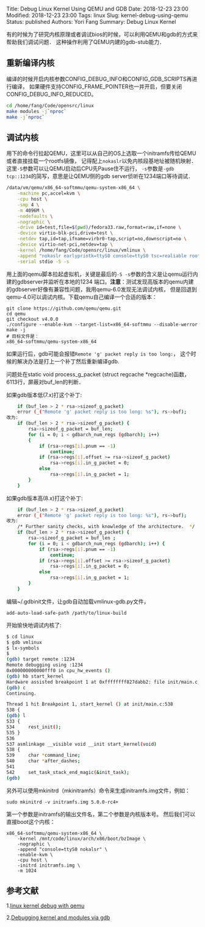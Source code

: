 Title: Debug Linux Kernel Using QEMU and GDB
Date: 2018-12-23 23:00
Modified: 2018-12-23 23:00
Tags: linux
Slug: kernel-debug-using-qemu
Status: published
Authors: Yori Fang
Summary: Debug Linux Kernel 


有的时候为了研究内核原理或者调试bios的时候，可以利用QEMU和gdb的方式来帮助我们调试问题．
这种操作利用了QEMU内建的gdb-stub能力．

## 重新编译内核

编译的时候开启内核参数CONFIG_DEBUG_INFO和CONFIG_GDB_SCRIPTS再进行编译，
如果硬件支持CONFIG_FRAME_POINTER也一并开启，但要关闭CONFIG_DEBUG_INFO_REDUCED。

```bash
cd /home/fang/Code/opensrc/linux
make modules -j`nproc`
make -j`nproc` 
```

## 调试内核

用下的命令行拉起QEMU，这里可以从自己的OS上选取一个initramfs传给QEMU或者直接挂载一个rootfs镜像，
记得配上`nokaslr`以免内核段基地址被随机映射．
这里`-S`参数可以让QEMU启动后CPU先Pause住不运行，
`-s`参数是`-gdb tcp::1234`的简写，意思是让QEMU侧的gdb server侦听在1234端口等待调试．

```bash
/data/vm/qemu/x86_64-softmmu/qemu-system-x86_64 \
	-machine pc,accel=kvm \
	-cpu host \
    -smp 4 \
	-m 4096M \
	-nodefaults \
	-nographic \
	-drive id=test,file=$(pwd)/fedora33.raw,format=raw,if=none \
	-device virtio-blk-pci,drive=test \
	-netdev tap,id=tap,ifname=virbr0-tap,script=no,downscript=no \
	-device virtio-net-pci,netdev=tap \
	-kernel /home/fang/Code/opensrc/linux/vmlinux \
	-append "nokaslr earlyprintk=ttyS0 console=ttyS0 tsc=realiable root=/dev/vda rw" \
	-serial stdio -S -s
```
用上面的qemu脚本拉起虚拟机，关键是最后的`-S -s`参数的含义是让qemu运行内建的gdbserver并监听在本地的1234
端口。**注意**：测试发现高版本的qemu内建的gdbserver好像有兼容性问题，我用qemu-6.0发现无法调试内核，
但是回退到qemu-4.0可以调试内核。下载qemu自己编译一个合适的版本：
```
git clone https://github.com/qemu/qemu.git
cd qemu
git checkout v4.0.0
./configure --enable-kvm --target-list=x86_64-softmmu --disable-werror
make -j
# 目标文件是：
x86_64-softmmu/qemu-system-x86_64
```

如果运行后，gdb可能会报错`Remote 'g' packet reply is too long:`，
这个时候的解决办法是打上一个补丁然后重新编译gdb.

问题处在static void process_g_packet (struct regcache *regcache)函数，6113行，屏蔽对buf_len的判断．

如果gdb版本低(7.x)打这个补丁:
```bash
    if (buf_len > 2 * rsa->sizeof_g_packet)
    error (_("Remote 'g' packet reply is too long: %s"), rs->buf);
改为:
    if (buf_len > 2 * rsa->sizeof_g_packet) {
        rsa->sizeof_g_packet = buf_len;
        for (i = 0; i < gdbarch_num_regs (gdbarch); i++)
        {
            if (rsa->regs[i].pnum == -1)
                continue;
            if (rsa->regs[i].offset >= rsa->sizeof_g_packet)
                rsa->regs[i].in_g_packet = 0;
            else
                rsa->regs[i].in_g_packet = 1;
        }
    }
```
如果gdb版本高(8.x)打这个补丁:

```bash
    if (buf_len > 2 * rsa->sizeof_g_packet)
    error (_("Remote 'g' packet reply is too long: %s"), rs->buf);
改为:
    /* Further sanity checks, with knowledge of the architecture.  */
    if (buf_len > 2 * rsa->sizeof_g_packet) {
        rsa->sizeof_g_packet = buf_len ;
        for (i = 0; i < gdbarch_num_regs (gdbarch); i++) {
            if (rsa->regs[i].pnum == -1)
                continue;
            if (rsa->regs[i].offset >= rsa->sizeof_g_packet)
                rsa->regs[i].in_g_packet = 0;
            else
                rsa->regs[i].in_g_packet = 1;
        }
    }
```

编辑~/.gdbinit文件，让gdb自动加载vmlinux-gdb.py文件，
```
add-auto-load-safe-path /path/to/linux-build
```
开始愉快地调试内核了:
```bash
$ cd linux
$ gdb vmlinux
$ lx-symbols
$ 
(gdb) target remote :1234
Remote debugging using :1234
0x000000000000fff0 in cpu_hw_events ()
(gdb) hb start_kernel
Hardware assisted breakpoint 1 at 0xffffffff827dabb2: file init/main.c, line 538.
(gdb) c
Continuing.

Thread 1 hit Breakpoint 1, start_kernel () at init/main.c:538
538	{
(gdb) l
533	{
534		rest_init();
535	}
536	
537	asmlinkage __visible void __init start_kernel(void)
538	{
539		char *command_line;
540		char *after_dashes;
541	
542		set_task_stack_end_magic(&init_task);
(gdb) 

```

另外可以使用mkinitrd（mkinitramfs）命令来生成initramfs.img文件，例如：
```
sudo mkinitrd -v initramfs.img 5.0.0-rc4+
```
第一个参数是initramfs的输出文件名，第二个参数是内核版本号。
然后我们可以直接boot这个内核：

```
x86_64-softmmu/qemu-system-x86_64 \
    -kernel /mnt/code/linux/arch/x86/boot/bzImage \
    -nographic \
    -append "console=ttyS0 nokalsr" \
    -enable-kvm \
    -cpu host \
    -initrd initramfs.img \
    -m 1024
```

## 参考文献

1.[linux kernel debug with qemu](http://nickdesaulniers.github.io/blog/2018/10/24/booting-a-custom-linux-kernel-in-qemu-and-debugging-it-with-gdb/)

2.[Debugging kernel and modules via gdb](https://01.org/linuxgraphics/gfx-docs/drm/dev-tools/gdb-kernel-debugging.html)
